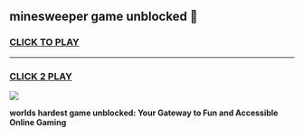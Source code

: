 
## minesweeper game unblocked 👋
<h3>
<a href="https://premium.freeplayer.one?title=minesweeper_game_unblocked&ref=13F">CLICK TO PLAY</a></h3>
<hr>

<h3>
<a href="https://premium.freeplayer.one?title=minesweeper_game_unblocked&ref=13F">CLICK 2 PLAY</a>
  
</h3>

<a href="https://premium.freeplayer.one?title=minesweeper_game_unblocked&ref=12F/"><img src="https://clearcache.store/games.png"></a>


**worlds hardest game unblocked: Your Gateway to Fun and Accessible Online Gaming**
